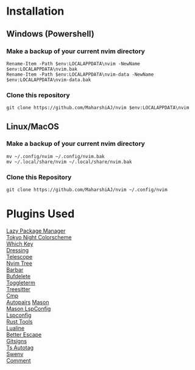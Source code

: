 # Installation

## Windows (Powershell)

### Make a backup of your current nvim directory
```pwsh
Rename-Item -Path $env:LOCALAPPDATA\nvim -NewName $env:LOCALAPPDATA\nvim.bak
Rename-Item -Path $env:LOCALAPPDATA\nvim-data -NewName $env:LOCALAPPDATA\nvim-data.bak
```

### Clone this repository
```pwsh
git clone https://github.com/MaharshiAJ/nvim $env:LOCALAPPDATA\nvim
```

## Linux/MacOS

### Make a backup of your current nvim directory

```shell
mv ~/.config/nvim ~/.config/nvim.bak
mv ~/.local/share/nvim ~/.local/share/nvim.bak
```

### Clone this Repository

```shell
git clone https://github.com/MaharshiAJ/nvim ~/.config/nvim
```

# Plugins Used
[Lazy Package Manager](https://github.com/folke/lazy.nvim) \
[Tokyo Night Colorscheme](https://github.com/folke/tokyonight.nvim) \
[Which Key](https://github.com/folke/which-key.nvim) \
[Dressing](https://github.com/stevearc/dressing.nvim) \
[Telescope](https://github.com/nvim-telescope/telescope.nvim) \
[Nvim Tree](https://github.com/nvim-tree/nvim-tree.lua) \
[Barbar](https://github.com/romgrk/barbar.nvim) \
[Bufdelete](https://github.com/famiu/bufdelete.nvim) \
[Toggleterm](https://github.com/akinsho/toggleterm.nvim) \
[Treesitter](https://github.com/nvim-treesitter/nvim-treesitter) \
[Cmp](https://github.com/hrsh7th/nvim-cmp) \
[Autopairs](https://github.com/windwp/nvim-autopairs)
[Mason](https://github.com/williamboman/mason.nvim) \
[Mason LspConfig](https://github.com/williamboman/mason-lspconfig.nvim) \
[Lspconfig](https://github.com/neovim/nvim-lspconfig) \
[Rust Tools](https://github.com/simrat39/rust-tools.nvim) \
[Lualine](https://github.com/nvim-lualine/lualine.nvim) \
[Better Escape](https://github.com/max397574/better-escape.nvim) \
[Gitsigns](https://github.com/lewis6991/gitsigns.nvim) \
[Ts Autotag](https://github.com/windwp/nvim-ts-autotag) \
[Swenv](https://github.com/AckslD/swenv.nvim) \
[Comment](https://github.com/numToStr/Comment.nvim/tree/master)
